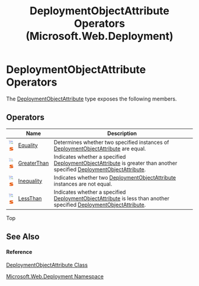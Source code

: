 ﻿---
title: DeploymentObjectAttribute Operators (Microsoft.Web.Deployment)
TOCTitle: DeploymentObjectAttribute Operators
ms:assetid: b5461cbb-8f3c-25ce-8ad4-a93d4bb665a5
ms:mtpsurl: https://msdn.microsoft.com/en-us/library/Hh995889(v=VS.90)
ms:contentKeyID: 46408744
ms.date: 05/02/2012
mtps_version: v=VS.90
---

# DeploymentObjectAttribute Operators

The [DeploymentObjectAttribute](deploymentobjectattribute-class-microsoft-web-deployment.md) type exposes the following members.

## Operators

<table>
<thead>
<tr class="header">
<th> </th>
<th>Name</th>
<th>Description</th>
</tr>
</thead>
<tbody>
<tr class="odd">
<td><img src="images/Ee402733.puboperator(en-us,VS.90).gif" title="Public operator" alt="Public operator" /><img src="images/Dd565979.static(en-us,VS.90).gif" title="Static member" alt="Static member" /></td>
<td><a href="deploymentobjectattribute-equality-operator-microsoft-web-deployment.md">Equality</a></td>
<td>Determines whether two specified instances of <a href="deploymentobjectattribute-class-microsoft-web-deployment.md">DeploymentObjectAttribute</a> are equal.</td>
</tr>
<tr class="even">
<td><img src="images/Ee402733.puboperator(en-us,VS.90).gif" title="Public operator" alt="Public operator" /><img src="images/Dd565979.static(en-us,VS.90).gif" title="Static member" alt="Static member" /></td>
<td><a href="deploymentobjectattribute-greaterthan-operator-microsoft-web-deployment.md">GreaterThan</a></td>
<td>Indicates whether a specified <a href="deploymentobjectattribute-class-microsoft-web-deployment.md">DeploymentObjectAttribute</a> is greater than another specified <a href="deploymentobjectattribute-class-microsoft-web-deployment.md">DeploymentObjectAttribute</a>.</td>
</tr>
<tr class="odd">
<td><img src="images/Ee402733.puboperator(en-us,VS.90).gif" title="Public operator" alt="Public operator" /><img src="images/Dd565979.static(en-us,VS.90).gif" title="Static member" alt="Static member" /></td>
<td><a href="deploymentobjectattribute-inequality-operator-microsoft-web-deployment.md">Inequality</a></td>
<td>Indicates whether two <a href="deploymentobjectattribute-class-microsoft-web-deployment.md">DeploymentObjectAttribute</a> instances are not equal.</td>
</tr>
<tr class="even">
<td><img src="images/Ee402733.puboperator(en-us,VS.90).gif" title="Public operator" alt="Public operator" /><img src="images/Dd565979.static(en-us,VS.90).gif" title="Static member" alt="Static member" /></td>
<td><a href="deploymentobjectattribute-lessthan-operator-microsoft-web-deployment.md">LessThan</a></td>
<td>Indicates whether a specified <a href="deploymentobjectattribute-class-microsoft-web-deployment.md">DeploymentObjectAttribute</a> is less than another specified <a href="deploymentobjectattribute-class-microsoft-web-deployment.md">DeploymentObjectAttribute</a>.</td>
</tr>
</tbody>
</table>


Top

## See Also

#### Reference

[DeploymentObjectAttribute Class](deploymentobjectattribute-class-microsoft-web-deployment.md)

[Microsoft.Web.Deployment Namespace](microsoft-web-deployment-namespace.md)

